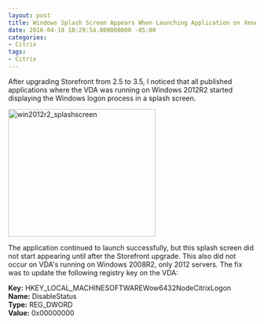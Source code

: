 ```yaml
---
layout: post
title: Windows Splash Screen Appears When Launching Application on XenApp/XenDesktop 7.6 and Storefront 3.5
date: 2016-04-18 10:29:54.000000000 -05:00
categories:
- Citrix
tags:
- Citrix
---
```

<p>After upgrading Storefront from 2.5 to 3.5, I noticed that all published applications where the VDA was running on Windows 2012R2 started displaying the Windows logon process in a splash screen.</p>
<p><a href="http://assets.afinn.net/win2012r2_splashscreen.png" rel="attachment wp-att-117"><img class="aligncenter wp-image-117" src="http://assets.afinn.net/win2012r2_splashscreen.png" alt="win2012r2_splashscreen" width="300" height="260" /></a></p>
<p>The application continued to launch successfully, but this splash screen did not start appearing until after the Storefront upgrade. This also did not occur on VDA's running on Windows 2008R2, only 2012 servers. The fix was to update the following registry key on the VDA:</p>
<p><strong>Key</strong><strong>:</strong> HKEY_LOCAL_MACHINESOFTWAREWow6432NodeCitrixLogon<br />
<strong>Name:</strong> DisableStatus<br />
<strong>Type:</strong> REG_DWORD<br />
<strong>Value:</strong> 0x00000000</p>
